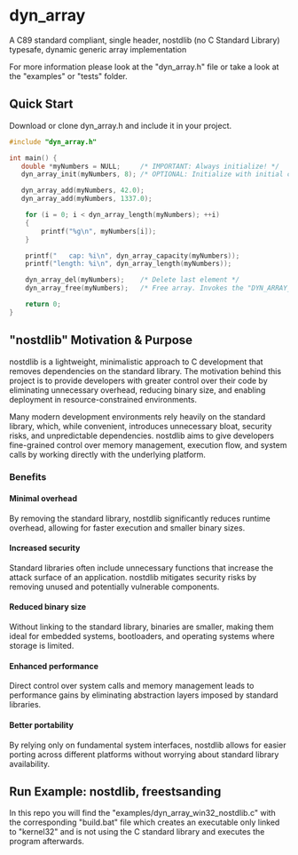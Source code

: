 # dyn_array
A C89 standard compliant, single header, nostdlib (no C Standard Library) typesafe, dynamic generic array implementation

For more information please look at the "dyn_array.h" file or take a look at the "examples" or "tests" folder.

## Quick Start

Download or clone dyn_array.h and include it in your project.

```C
#include "dyn_array.h"

int main() {
   double *myNumbers = NULL;     /* IMPORTANT: Always initialize! */
   dyn_array_init(myNumbers, 8); /* OPTIONAL: Initialize with initial capacity of 8 elements */

   dyn_array_add(myNumbers, 42.0);
   dyn_array_add(myNumbers, 1337.0);

    for (i = 0; i < dyn_array_length(myNumbers); ++i)
    {
        printf("%g\n", myNumbers[i]);
    }

    printf("   cap: %i\n", dyn_array_capacity(myNumbers));
    printf("length: %i\n", dyn_array_length(myNumbers));

    dyn_array_del(myNumbers);    /* Delete last element */
    dyn_array_free(myNumbers);   /* Free array. Invokes the "DYN_ARRAY_FUNCTION_FREE" */

    return 0;
}
```

## "nostdlib" Motivation & Purpose

nostdlib is a lightweight, minimalistic approach to C development that removes dependencies on the standard library. The motivation behind this project is to provide developers with greater control over their code by eliminating unnecessary overhead, reducing binary size, and enabling deployment in resource-constrained environments.

Many modern development environments rely heavily on the standard library, which, while convenient, introduces unnecessary bloat, security risks, and unpredictable dependencies. nostdlib aims to give developers fine-grained control over memory management, execution flow, and system calls by working directly with the underlying platform.

### Benefits

#### Minimal overhead
By removing the standard library, nostdlib significantly reduces runtime overhead, allowing for faster execution and smaller binary sizes.

#### Increased security
Standard libraries often include unnecessary functions that increase the attack surface of an application. nostdlib mitigates security risks by removing unused and potentially vulnerable components.

#### Reduced binary size
Without linking to the standard library, binaries are smaller, making them ideal for embedded systems, bootloaders, and operating systems where storage is limited.

#### Enhanced performance
Direct control over system calls and memory management leads to performance gains by eliminating abstraction layers imposed by standard libraries.

#### Better portability
By relying only on fundamental system interfaces, nostdlib allows for easier porting across different platforms without worrying about standard library availability.

## Run Example: nostdlib, freestsanding

In this repo you will find the "examples/dyn_array_win32_nostdlib.c" with the corresponding "build.bat" file which
creates an executable only linked to "kernel32" and is not using the C standard library and executes the program afterwards.
